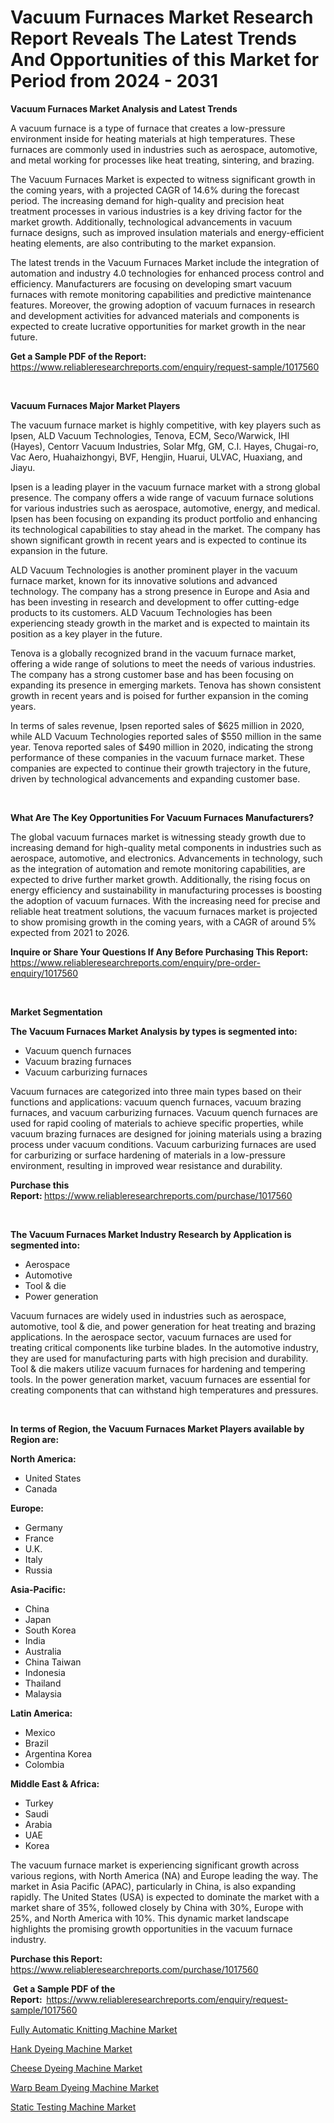 <p><h1>Vacuum Furnaces Market Research Report Reveals The Latest Trends And Opportunities of this Market for Period from 2024 - 2031</h1></p><p><strong>Vacuum Furnaces Market Analysis and Latest Trends</strong></p>
<p><p>A vacuum furnace is a type of furnace that creates a low-pressure environment inside for heating materials at high temperatures. These furnaces are commonly used in industries such as aerospace, automotive, and metal working for processes like heat treating, sintering, and brazing.</p><p>The Vacuum Furnaces Market is expected to witness significant growth in the coming years, with a projected CAGR of 14.6% during the forecast period. The increasing demand for high-quality and precision heat treatment processes in various industries is a key driving factor for the market growth. Additionally, technological advancements in vacuum furnace designs, such as improved insulation materials and energy-efficient heating elements, are also contributing to the market expansion.</p><p>The latest trends in the Vacuum Furnaces Market include the integration of automation and industry 4.0 technologies for enhanced process control and efficiency. Manufacturers are focusing on developing smart vacuum furnaces with remote monitoring capabilities and predictive maintenance features. Moreover, the growing adoption of vacuum furnaces in research and development activities for advanced materials and components is expected to create lucrative opportunities for market growth in the near future.</p></p>
<p><strong>Get a Sample PDF of the Report:&nbsp;</strong> <a href="https://www.reliableresearchreports.com/enquiry/request-sample/1017560">https://www.reliableresearchreports.com/enquiry/request-sample/1017560</a></p>
<p>&nbsp;</p>
<p><strong>Vacuum Furnaces Major Market Players</strong></p>
<p><p>The vacuum furnace market is highly competitive, with key players such as Ipsen, ALD Vacuum Technologies, Tenova, ECM, Seco/Warwick, IHI (Hayes), Centorr Vacuum Industries, Solar Mfg, GM, C.I. Hayes, Chugai-ro, Vac Aero, Huahaizhongyi, BVF, Hengjin, Huarui, ULVAC, Huaxiang, and Jiayu. </p><p>Ipsen is a leading player in the vacuum furnace market with a strong global presence. The company offers a wide range of vacuum furnace solutions for various industries such as aerospace, automotive, energy, and medical. Ipsen has been focusing on expanding its product portfolio and enhancing its technological capabilities to stay ahead in the market. The company has shown significant growth in recent years and is expected to continue its expansion in the future.</p><p>ALD Vacuum Technologies is another prominent player in the vacuum furnace market, known for its innovative solutions and advanced technology. The company has a strong presence in Europe and Asia and has been investing in research and development to offer cutting-edge products to its customers. ALD Vacuum Technologies has been experiencing steady growth in the market and is expected to maintain its position as a key player in the future.</p><p>Tenova is a globally recognized brand in the vacuum furnace market, offering a wide range of solutions to meet the needs of various industries. The company has a strong customer base and has been focusing on expanding its presence in emerging markets. Tenova has shown consistent growth in recent years and is poised for further expansion in the coming years.</p><p>In terms of sales revenue, Ipsen reported sales of $625 million in 2020, while ALD Vacuum Technologies reported sales of $550 million in the same year. Tenova reported sales of $490 million in 2020, indicating the strong performance of these companies in the vacuum furnace market. These companies are expected to continue their growth trajectory in the future, driven by technological advancements and expanding customer base.</p></p>
<p>&nbsp;</p>
<p><strong>What Are The Key Opportunities For Vacuum Furnaces Manufacturers?</strong></p>
<p><p>The global vacuum furnaces market is witnessing steady growth due to increasing demand for high-quality metal components in industries such as aerospace, automotive, and electronics. Advancements in technology, such as the integration of automation and remote monitoring capabilities, are expected to drive further market growth. Additionally, the rising focus on energy efficiency and sustainability in manufacturing processes is boosting the adoption of vacuum furnaces. With the increasing need for precise and reliable heat treatment solutions, the vacuum furnaces market is projected to show promising growth in the coming years, with a CAGR of around 5% expected from 2021 to 2026.</p></p>
<p><strong>Inquire or Share Your Questions If Any Before Purchasing This Report:</strong> <a href="https://www.reliableresearchreports.com/enquiry/pre-order-enquiry/1017560">https://www.reliableresearchreports.com/enquiry/pre-order-enquiry/1017560</a></p>
<p>&nbsp;</p>
<p><strong>Market Segmentation</strong></p>
<p><strong>The Vacuum Furnaces Market Analysis by types is segmented into:</strong></p>
<p><ul><li>Vacuum quench furnaces</li><li>Vacuum brazing furnaces</li><li>Vacuum carburizing furnaces</li></ul></p>
<p><p>Vacuum furnaces are categorized into three main types based on their functions and applications: vacuum quench furnaces, vacuum brazing furnaces, and vacuum carburizing furnaces. Vacuum quench furnaces are used for rapid cooling of materials to achieve specific properties, while vacuum brazing furnaces are designed for joining materials using a brazing process under vacuum conditions. Vacuum carburizing furnaces are used for carburizing or surface hardening of materials in a low-pressure environment, resulting in improved wear resistance and durability.</p></p>
<p><strong>Purchase this Report:&nbsp;</strong><a href="https://www.reliableresearchreports.com/purchase/1017560">https://www.reliableresearchreports.com/purchase/1017560</a></p>
<p>&nbsp;</p>
<p><strong>The Vacuum Furnaces Market Industry Research by Application is segmented into:</strong></p>
<p><ul><li>Aerospace</li><li>Automotive</li><li>Tool & die</li><li>Power generation</li></ul></p>
<p><p>Vacuum furnaces are widely used in industries such as aerospace, automotive, tool & die, and power generation for heat treating and brazing applications. In the aerospace sector, vacuum furnaces are used for treating critical components like turbine blades. In the automotive industry, they are used for manufacturing parts with high precision and durability. Tool & die makers utilize vacuum furnaces for hardening and tempering tools. In the power generation market, vacuum furnaces are essential for creating components that can withstand high temperatures and pressures.</p></p>
<p>&nbsp;</p>
<p><strong>In terms of Region, the Vacuum Furnaces Market Players available by Region are:</strong></p>
<p>
    <p> <strong> North America: </strong>
        <ul>
            <li>United States</li>
            <li>Canada</li>
        </ul>
        </p> 
    <p> <strong> Europe: </strong>
        <ul>
            <li>Germany</li>
            <li>France</li>
            <li>U.K.</li>
            <li>Italy</li>
            <li>Russia</li>
        </ul>
        </p> 
    <p> <strong> Asia-Pacific: </strong>
        <ul>
            <li>China</li>
            <li>Japan</li>
            <li>South Korea</li>
            <li>India</li>
            <li>Australia</li>
            <li>China Taiwan</li>
            <li>Indonesia</li>
            <li>Thailand</li>
            <li>Malaysia</li>
        </ul>
        </p> 
    <p> <strong> Latin America: </strong>
        <ul>
            <li>Mexico</li>
            <li>Brazil</li>
            <li>Argentina Korea</li>
            <li>Colombia</li>
        </ul>
        </p> 
    <p> <strong> Middle East & Africa: </strong>
        <ul>
            <li>Turkey</li>
            <li>Saudi</li>
            <li>Arabia</li>
            <li>UAE</li>
            <li>Korea</li>
        </ul>
    </p>
    </p>
<p><p>The vacuum furnace market is experiencing significant growth across various regions, with North America (NA) and Europe leading the way. The market in Asia Pacific (APAC), particularly in China, is also expanding rapidly. The United States (USA) is expected to dominate the market with a market share of 35%, followed closely by China with 30%, Europe with 25%, and North America with 10%. This dynamic market landscape highlights the promising growth opportunities in the vacuum furnace industry.</p></p>
<p><strong>Purchase this Report: </strong><a href="https://www.reliableresearchreports.com/purchase/1017560">https://www.reliableresearchreports.com/purchase/1017560</a></p>
<p>&nbsp;<strong>Get a Sample PDF of the Report:&nbsp;&nbsp;</strong><a href="https://www.reliableresearchreports.com/enquiry/request-sample/1017560">https://www.reliableresearchreports.com/enquiry/request-sample/1017560</a></p>
<p><strong></strong></p>
<p><p><a href="https://medium.com/@charvi.reportprime/analyzing-fully-automatic-knitting-machine-market-global-industry-perspective-and-forecast-2024-a32fbc0b1879">Fully Automatic Knitting Machine Market</a></p><p><a href="https://medium.com/@charvi.reportprime/hank-dyeing-machine-market-insights-into-market-cagr-market-trends-and-growth-strategies-e70ad6ff3203">Hank Dyeing Machine Market</a></p><p><a href="https://medium.com/@charvi.reportprime/cheese-dyeing-machine-market-competitive-analysis-market-trends-and-forecast-to-2031-5cdf46b45aec">Cheese Dyeing Machine Market</a></p><p><a href="https://medium.com/@charvi.reportprime/warp-beam-dyeing-machine-market-exploring-market-share-market-trends-and-future-growth-06f31bb416c8">Warp Beam Dyeing Machine Market</a></p><p><a href="https://medium.com/p/8ebbb4ebff5c/edit">Static Testing Machine Market</a></p></p>